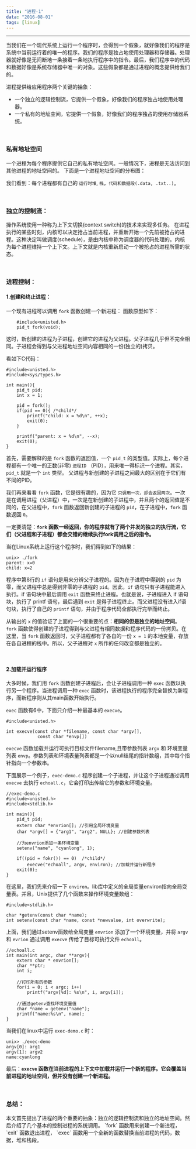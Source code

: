 ```yaml
---
title: "进程-1"
data: "2016-08-01"
tags: [linux]
---
```


---
当我们在一个现代系统上运行一个程序时，会得到一个假象，就好像我们的程序是系统中当前运行着的唯一的程序。我们的程序是独占地使用处理器和存储器。处理器就好像是无间断地一条接着一条地执行程序中的指令。最后，我们程序中的代码和数据好像是系统存储器中唯一的对象。这些假象都是通过进程的概念提供给我们的。

进程提供给应用程序两个关键的抽象：

 - 一个独立的逻辑控制流，它提供一个假象，好像我们的程序独占地使用处理器。
 - 一个私有的地址空间，它提供一个假象，好像我们的程序独占的使用存储器系统。

<br/>
<h3>私有地址空间</h3> 
一个进程为每个程序提供它自己的私有地址空间。一般情况下，进程是无法访问到其他进程的地址空间的。
下面是一个进程地址空间的分布图：

<img href="http://7xtdq2.com1.z0.glb.clouddn.com/process.png"/>

我们看到：每个进程都有自己的 `运行时堆`, `栈`，`代码和数据段(.data, .txt..)`。

<br/>
<h3>独立的控制流：</h3>

操作系统使用一种称为上下文切换(context switch)的技术来实现多任务。
在进程执行的某些时刻，内核可以决定抢占当前进程，并重新开始一个先前被抢占的进程。这种决定叫做调度(schedule)，是由内核中称为调度器的代码处理的。内核为每个进程维持一个上下文。上下文就是内核重新启动一个被抢占的进程所需的状态。

<br/>
<h3>进程控制：</h3>

<h4>1.创建和终止进程：</h4>

一个现有进程可以调用 `fork` 函数创建一个新进程：
函数原型如下：

        #include<unisted.h>
        pid_t fork(void);
        
这时，新创建的进程为子进程，创建它的进程为父进程。父子进程几乎但不完全相同。子进程会得到与父进程地址空间内容相同的一份(独立的)拷贝。

看如下C代码：
    
    #include<unisted.h>
    #include<sys/types.h>
    
    int main(){
        pid_t pid;
        int x = 1;
        
        pid = fork();
        if(pid == 0){ /*child*/
            printf("child: x = %d\n", ++x);
            exit(0);
        }
        
        printf("parent: x = %d\n", --x);
        exit(0);
    }

首先，需要解释的是 `fork` 函数的返回值，一个 `pid_t` 的类型值。实际上，每个进程都有一个唯一的正数(非零) `进程ID` （PID），用来唯一得标识一个进程。其实，`pid_t` 就是一个 `int` 类型。 父进程与新创建的子进程之间最大的区别在于它们有不同的PID。

我们再来看看 `fork` 函数，它是很有趣的，因为它 `只调用一次，却会返回两次`。一次是在调用进程（父进程）中，一次是在新创建的子进程中，并且两个的返回值是不同的，在父进程中，`fork` 函数返回新创建的子进程的 `pid`，在子进程中，`fork` 函数返回 `0`。

一定要清楚：**`fork` 函数一经返回，你的程序就有了两个并发的独立的执行流，它们（父进程和子进程）都会交错的继续执行fork调用之后的指令。**

当在Linux系统上运行这个程序时，我们得到如下的结果：
    
    unix> ./fork
    parent: x=0
    child: x=2

程序中第8行的 `if` 语句是用来分辨父子进程的。因为在子进程中得到的 `pid` 为零，而父进程中总是得到非零的子进程的 `pid`。因此，`if` 语句只有子进程能进入执行。if 语句块中最后调用 `exit` 函数来终止进程。也就是说，子进程进入 if 语句块，执行了 printf  语句，最后遇到 `exit` 是得子进程终止。而父进程没有进入if语句块，执行了自己的 `printf` 语句，并由于程序代码全部执行完毕而终止。

从输出的 `x` 的值验证了上面的一个很重要的点：**相同的但是独立的地址空间**。`fork`  函数使得创建的子进程得到与父进程有相同数据和程序代码的一份拷贝。在这里，当 `fork` 函数返回时，父子进程都有了各自的一份 `x = 1` 的本地变量，存放在各自进程的栈中。所以，父子进程对 `x` 所作的任何改变都是独立的。


<br/>
<h4>2.加载并运行程序</h4>

大多时候，我们用 `fork`  函数创建子进程后，会让子进程调用一种 `exec` 函数以执行另一个程序。当进程调用一种 `exec` 函数时，该进程执行的程序完全替换为新程序，而新程序则从其main函数开始执行。

`exec` 函数有6中，下面只介绍一种最基本的 `execve`。

    #include<unisted.h>
    
    int execve(const char *filename, const char *argv[],    
                const char *envp[])


`execve` 函数加载并运行可执行目标文件filename,且带参数列表 `argv` 和 环境变量列表 `envp`。参数列表和环境表量列表都是一个以null结尾的指针数组，其中每个指针指向一个参数串。

下面展示一个例子，`exec-demo.c` 程序创建一个子进程，并让这个子进程通过调用 `execve` 去执行 `echoall.c`，它会打印出传给它的参数和环境变量。

    //exec-demo.c
    #include<unisted.h>
    #include<stdlib.h>
    
    int main(){
        pid_t pid;
        extern char *envrion[]; //引用全局环境变量
        char *argv[] = {"arg1", "arg2", NULL}; //创建参数列表
        
        //为envrion添加一条环境变量
        setenv("name", "cyanlong", 1);
        
        if((pid = fokr()) == 0)  /*child*/
            execve("echoall", argv, environ); //加载并运行新程序
        exit(0);
    }

在这里，我们先来介绍一下 `environ`。lib库中定义的全局变量environ指向全局变量表。并且，Unix提供了几个函数来操作环境变量数组：
    
    #include<stdlib.h>
    
    char *getenv(const char *name);
    int setenv(const char *name, const *newvalue, int overwrite);  

上面，我们通过setenv函数给全局变量 `envrion` 添加了一个环境变量，并将 `argv` 和 `evrion` 通过调用 `execve` 传给了目标可执行文件 `echoall`。    



    //echoall.c
    int main(int argc, char **argv){
        extern char * envrion[];
        char **ptr;
        int i;
        
        //打印所有的参数
        for(i = 0; i < argc; i++)
            printf("argv[%d]: %s\n", i, argv[i]);
        
        //通过getenv查找环境变量值
        char *name = getenv("name");
        printf("name:%s\n", name);
    }
    
当我们在linux中运行 `exec-demo.c` 时：
    
    unix> ./exec-demo
    argv[0]: arg1
    argv[1]: argv2
    name:cyanlong
    
最后：**`execve` 函数在当前进程的上下文中加载并运行一个新的程序。它会覆盖当前进程的地址空间，但并没有创建一个新进程。**


<br/>
<h3>总结：</h3>
本文首先提出了进程的两个重要的抽象：独立的逻辑控制流和独立的地址空间。然后介绍了几个基本的控制进程的系统调用。 `fork` 函数用来创建一个新进程， `exit` 函数退出进程， `exec` 函数用一个全新的函数替换当前进程的代码，数据，堆和栈段。





